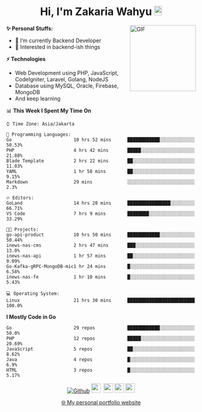 <h1 align="center">Hi, I'm Zakaria Wahyu <img src="https://github.com/TheDudeThatCode/TheDudeThatCode/blob/master/Assets/Hi.gif" width="20px" height="25px"></h1>

<img align="right" alt="GIF" height="175px" src="https://www.nayakapratama.co.id/wp-content/uploads/2019/07/Website-Maintenance.gif" />

**✨ Personal Stuffs:**
- 🔭 I’m currently Backend Developer
- 🌱 Interested in backend-ish things

**⚡ Technologies**
- Web Development using PHP, JavaScript, CodeIgniter, Laravel, Golang, NodeJS
- Database using MySQL, Oracle, Firebase, MongoDB
- And keep learning

<!--START_SECTION:waka-->
📊 **This Week I Spent My Time On** 

```text
⌚︎ Time Zone: Asia/Jakarta

💬 Programming Languages: 
Go                       10 hrs 52 mins      ████████████░░░░░░░░░░░░░   50.53% 
PHP                      4 hrs 42 mins       █████░░░░░░░░░░░░░░░░░░░░   21.88% 
Blade Template           2 hrs 22 mins       ██░░░░░░░░░░░░░░░░░░░░░░░   11.03% 
YAML                     1 hr 58 mins        ██░░░░░░░░░░░░░░░░░░░░░░░   9.15% 
Markdown                 29 mins             ░░░░░░░░░░░░░░░░░░░░░░░░░   2.3%

🔥 Editors: 
GoLand                   14 hrs 20 mins      ████████████████░░░░░░░░░   66.71% 
VS Code                  7 hrs 9 mins        ████████░░░░░░░░░░░░░░░░░   33.29%

🐱‍💻 Projects: 
go-api-product           10 hrs 50 mins      ████████████░░░░░░░░░░░░░   50.44% 
inews-nas-cms            2 hrs 47 mins       ███░░░░░░░░░░░░░░░░░░░░░░   13.0% 
inews-nas-api            1 hr 57 mins        ██░░░░░░░░░░░░░░░░░░░░░░░   9.09% 
Go-Kafka-gRPC-MongoDB-mic1 hr 24 mins        █░░░░░░░░░░░░░░░░░░░░░░░░   6.58% 
inews-nas-fe             1 hr 10 mins        █░░░░░░░░░░░░░░░░░░░░░░░░   5.43%

💻 Operating System: 
Linux                    21 hrs 30 mins      █████████████████████████   100.0%

```

**I Mostly Code in Go** 

```text
Go                       29 repos            ████████████░░░░░░░░░░░░░   50.0% 
PHP                      12 repos            █████░░░░░░░░░░░░░░░░░░░░   20.69% 
JavaScript               5 repos             ██░░░░░░░░░░░░░░░░░░░░░░░   8.62% 
Java                     4 repos             █░░░░░░░░░░░░░░░░░░░░░░░░   6.9% 
HTML                     3 repos             █░░░░░░░░░░░░░░░░░░░░░░░░   5.17%

```



<!--END_SECTION:waka-->

<p align="center">
<a href="https://github.com/zakariawahyu" target="_blank"><img alt="Github" src="https://img.shields.io/badge/GitHub-%2312100E.svg?&style=for-the-badge&logo=Github&logoColor=white" /></a>
<a href="https://www.twitter.com/_zakariawahyu"><img src="https://img.shields.io/badge/twitter-%231DA1F2.svg?&style=for-the-badge&logo=twitter&logoColor=white" height=25></a> 
<a href="https://www.linkedin.com/in/zakariawahyu"><img src="https://img.shields.io/badge/linkedin-%230077B5.svg?&style=for-the-badge&logo=linkedin&logoColor=white" height=25></a> 
<a href="https://www.instagram.com/_zakariawahyu"><img src="https://img.shields.io/badge/instagram-%23E4405F.svg?&style=for-the-badge&logo=instagram&logoColor=white" height=25></a>
<a href="https://medium.com/@zakariawahyu"><img src="https://img.shields.io/badge/Medium-12100E?style=for-the-badge&logo=medium&logoColor=white" height=25></a>
</p>
<p align="center"><a href="https://www.zakariawahyu.com" target="_blank">🌐 My personal portfolio website</a></p>
